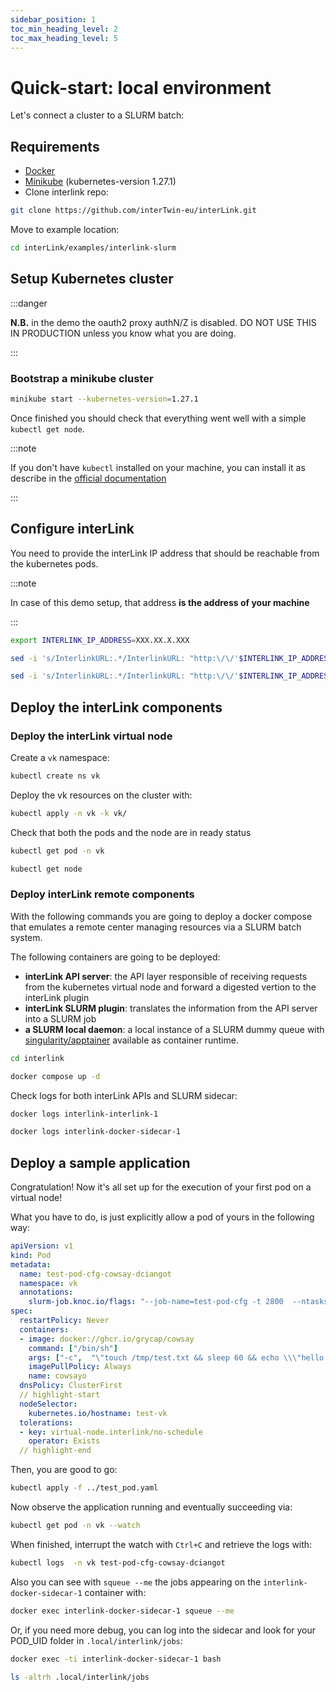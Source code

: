 ```yaml
---
sidebar_position: 1
toc_min_heading_level: 2
toc_max_heading_level: 5
---
```


# Quick-start: local environment

Let's connect a cluster to a SLURM batch:

## Requirements

- [Docker](https://docs.docker.com/engine/install/)
- [Minikube](https://minikube.sigs.k8s.io/docs/start/) (kubernetes-version 1.27.1)
- Clone interlink repo:

```bash
git clone https://github.com/interTwin-eu/interLink.git
```

Move to example location:

```bash
cd interLink/examples/interlink-slurm
```

## Setup Kubernetes cluster

:::danger

__N.B.__ in the demo the oauth2 proxy authN/Z is disabled. DO NOT USE THIS IN PRODUCTION unless you know what you are doing.

:::

### Bootstrap a minikube cluster

```bash
minikube start --kubernetes-version=1.27.1
```

Once finished you should check that everything went well with a simple `kubectl get node`. 

:::note

If you don't have `kubectl` installed on your machine, you can install it as describe in the [official documentation](https://kubernetes.io/docs/tasks/tools/)

:::

## Configure interLink

You need to provide the interLink IP address that should be reachable from the kubernetes pods.

:::note

In case of this demo setup, that address __is the address of your machine__

:::

```bash
export INTERLINK_IP_ADDRESS=XXX.XX.X.XXX

sed -i 's/InterlinkURL:.*/InterlinkURL: "http:\/\/'$INTERLINK_IP_ADDRESS'"/g'  interlink/config/InterLinkConfig.yaml | sed -i 's/SidecarURL:.*/SidecarURL: "http:\/\/'$INTERLINK_IP_ADDRESS'"/g' interlink/config/InterLinkConfig.yaml

sed -i 's/InterlinkURL:.*/InterlinkURL: "http:\/\/'$INTERLINK_IP_ADDRESS'"/g'  vk/InterLinkConfig.yaml | sed -i 's/SidecarURL:.*/SidecarURL: "http:\/\/'$INTERLINK_IP_ADDRESS'"/g' vk/InterLinkConfig.yaml
```

## Deploy the interLink components

### Deploy the interLink virtual node

Create a `vk` namespace:

```bash
kubectl create ns vk
```

Deploy the vk resources on the cluster with:

```bash
kubectl apply -n vk -k vk/
```

Check that both the pods and the node are in ready status

```bash
kubectl get pod -n vk

kubectl get node
```

### Deploy interLink remote components

With the following commands you are going to deploy a docker compose that emulates a remote center managing resources via a SLURM batch system.

The following containers are going to be deployed:

- **interLink API server**: the API layer responsible of receiving requests from the kubernetes virtual node and forward a digested vertion to the interLink plugin
- **interLink SLURM plugin**: translates the information from the API server into a SLURM job
- **a SLURM local daemon**: a local instance of a SLURM dummy queue with [singularity/apptainer](https://apptainer.org/) available as container runtime.

```bash
cd interlink

docker compose up -d
```

Check logs for both interLink APIs and SLURM sidecar:

```bash
docker logs interlink-interlink-1 

docker logs interlink-docker-sidecar-1
```

## Deploy a sample application

Congratulation! Now it's all set up for the execution of your first pod on a virtual node!

What you have to do, is just explicitly allow a pod of yours in the following way:

```yaml title="./examples/interlink-slurm/test_pod.yaml"
apiVersion: v1
kind: Pod
metadata:
  name: test-pod-cfg-cowsay-dciangot
  namespace: vk
  annotations:
    slurm-job.knoc.io/flags: "--job-name=test-pod-cfg -t 2800  --ntasks=8 --nodes=1 --mem-per-cpu=2000"
spec:
  restartPolicy: Never
  containers:
  - image: docker://ghcr.io/grycap/cowsay 
    command: ["/bin/sh"]
    args: ["-c",  "\"touch /tmp/test.txt && sleep 60 && echo \\\"hello muu\\\" | /usr/games/cowsay \" " ]
    imagePullPolicy: Always
    name: cowsayo
  dnsPolicy: ClusterFirst
  // highlight-start
  nodeSelector:
    kubernetes.io/hostname: test-vk
  tolerations:
  - key: virtual-node.interlink/no-schedule
    operator: Exists
  // highlight-end
```

Then, you are good to go:

```bash
kubectl apply -f ../test_pod.yaml 
```

Now observe the application running and eventually succeeding via:

```bash
kubectl get pod -n vk --watch
```

When finished, interrupt the watch with `Ctrl+C` and retrieve the logs with:

```bash
kubectl logs  -n vk test-pod-cfg-cowsay-dciangot
```

Also you can see with `squeue --me` the jobs appearing on the `interlink-docker-sidecar-1` container with:

```bash
docker exec interlink-docker-sidecar-1 squeue --me
```

Or, if you need more debug, you can log into the sidecar and look for your POD_UID folder in `.local/interlink/jobs`:

```bash
docker exec -ti interlink-docker-sidecar-1 bash

ls -altrh .local/interlink/jobs
```
